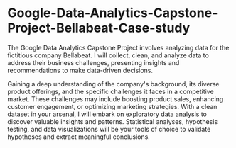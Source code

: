 # Google-Data-Analytics-Capstone-Project-Bellabeat-Case-study
The Google Data Analytics Capstone Project involves analyzing data for the fictitious company Bellabeat. I will collect, clean, and analyze data to address their business challenges, presenting insights and recommendations to make data-driven decisions. 

Gaining a deep understanding of the company's background, its diverse product offerings, and the specific challenges it faces in a competitive market. These challenges may include boosting product sales, enhancing customer engagement, or optimizing marketing strategies. With a clean dataset in your arsenal, I  will embark on exploratory data analysis  to discover valuable insights and patterns. Statistical analyses, hypothesis testing, and data visualizations will be your tools of choice to validate hypotheses and extract meaningful conclusions.


